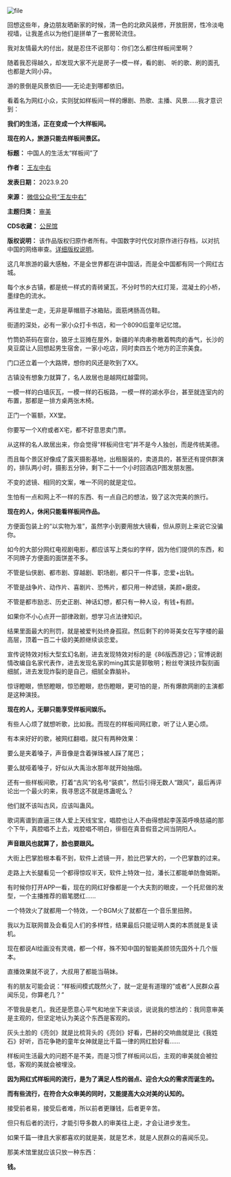 ![file](https://chinadigitaltimes.net/chinese/files/2023/09/image-1695198215986.png)


回想这些年，身边朋友晒新家的时候，清一色的北欧风装修，开放厨房，性冷淡电视墙，让我差点以为他们是拼单了一套房轮流住。


我对友情最大的付出，就是忍住不说那句：你们怎么都住样板间里啊？


随着我忍得越久，却发现大家不光是房子一模一样，看的剧、 听的歌、刷的面孔也都是大同小异。


游的景倒是风景依旧——无论走到哪都依旧。


看着名为网红小众，实则犹如样板间一样的爆剧、热歌、主播、风景……我才意识到：


**我们的生活，正在变成一个大样板间。** 


**现在的人，旅游只能去样板间景区。** 




**标题：** 中国人的生活太“样板间”了  

**作者：** [王左中右](https://chinadigitaltimes.net/space/王左中右)  

**发表日期：** 2023.9.20  

**来源：** [微信公众号“王左中右”](https://web.archive.org/web/https://mp.weixin.qq.com/s/2c6iYVlDODAD1TY2YczBTA)  

**主题归类：** [审美](https://chinadigitaltimes.net/space/审美)  

**CDS收藏：** [公民馆](https://chinadigitaltimes.net/space/%E5%85%AC%E6%B0%91%E9%A6%86)  

**版权说明：** 该作品版权归原作者所有。中国数字时代仅对原作进行存档，以对抗中国的网络审查。[详细版权说明](https://chinadigitaltimes.net/chinese/copyright)。


这几年旅游的最大感触，不是全世界都在讲中国话，而是全中国都有同一个网红古城。


每个水乡古镇，都是统一样式的青砖黛瓦，不分时节的大红灯笼，混凝土的小桥，墨绿色的流水。


再往里走一走，无非是草帽扇子冰箱贴，面筋烤肠高仿鞋。


街道的深处，必有一家小众打卡书店，和一个8090后童年记忆馆。


竹筒奶茶码在窗台，狼牙土豆摊在屋外，新疆的羊肉串弥散着鸭肉的香气，长沙的臭豆腐让人回想起男生宿舍，一家小吃店，同时卖四五个地方的正宗美食。


门口还立着一个大路牌，想你的风还是吹到了XX。


古镇没有想象力就算了，名人故居也是越网红越雷同。


一模一样的白墙灰瓦，一模一样的石板路，一模一样的湖水亭台，甚至就连室内的布置，那都是一排方桌两张木椅。


正门一个匾额，XX堂。


你要写一个X府或者X宅，都不好意思卖门票。


从这样的名人故居出来，你会觉得“样板间住宅”并不是今人独创，而是传统美德。


而且每个景区好像成了露天摄影基地，出租服装的，卖道具的，甚至还有提供群演的，排队两小时，摄影五分钟，剩下二十一个小时回酒店P图发朋友圈。


不变的滤镜、相同的文案，唯一不同的就是定位。


生怕有一点和网上不一样的东西、有一点自己的想法，毁了这次完美的旅行。


**现在的人，休闲只能看样板间作品。** 


方便面包装上的“以实物为准”，虽然字小到要用放大镜看，但从原则上来说它没骗你。


如今的大部分网红电视剧电影，都应该写上类似的字样，因为他们提供的东西，和不同牌子方便面的面饼差不多。


不管是仙侠剧、都市剧、穿越剧、职场剧，都只干一件事，恋爱+出轨。


不管是战争片、动作片、喜剧片、恐怖片，都只用一种滤镜，美颜+磨皮。


不管是都市励志、历史正剧、神话幻想，都只有一种人设，有钱+有颜。


如果你不小心点开一部律政剧，想学习点法律知识。


结果里面最大的刑罚，就是被爱判处终身孤寂。然后剩下的帅哥美女在写字楼的最高层，顶着一百二十级的美颜继续谈恋爱。


宣传说特效对标大型玄幻名剧，进去发现特效对标的是《86版西游记》；官博说剧情改编自名家代表作，进去发现名家的ming其实是郭敬明；粉丝夸演技炸裂刻画细腻，进去发现炸裂的是自己，细腻全靠脑补。


惊讶瞪眼，愤怒瞪眼，惊恐瞪眼，悲伤瞪眼，更可怕的是，所有爆款网剧的主演都是这种演技。


**现在的人，无聊只能享受样板间娱乐。** 


有些人心烦了就想听歌，比如我。而现在的样板间网红歌，听了让人更心烦。


有本来好好的歌，被网红翻唱，就只有两种效果：


要么是夹着嗓子，声音像是含着弹珠被人踩了尾巴；


要么就哑着嗓子，好似从大禹治水那年就开始抽烟。


还有一些样板间歌，打着“古风”的名号“装疯”，然后引得无数人“跟风”，最后再评论出一个最火的来，我寻思这不就是炼蛊呢么？


他们就不该叫古风，应该叫蛊风。


歌词离谱到直逼三体人爱上天线宝宝，唱腔也让人不由得想起李莲英呼唤慈禧的那个下午，真腔唱不上去，戏腔唱不明白，徘徊在真音假音之间当阴阳人。


**声音跟风也就算了，脸也要跟风。** 


大街上巴掌脸根本看不到，软件上滤镜一开，脸比巴掌大的，一个巴掌数的过来。


走路上大长腿看见一个都得惊叹半天，软件上特效一拉，潘长江都能单防詹姆斯。


有时候你打开APP一看，现在的网红好像都是一个大夫割的眼皮，一个托尼做的发型，一个主播推荐的眉笔腮红……


一个特效火了就都用一个特效，一个BGM火了就都在一个音乐里扭胯。


我以为互联网普及会看见人们的多样性，结果最后只能证明人类的本质就是复读机。


现在都说AI绘画没有灵魂，都一个样，殊不知中国的智能美颜领先国外十几个版本。


直播效果就不说了，大叔用了都能当萌妹。


有的朋友可能会说：“样板间模式既然火了，就一定是有道理的”或者“人民群众喜闻乐见，你算老几？”


不管我是老几，我还是愿意心平气和地坐下来谈谈，说说我的想法的：我同意审美是主观的，但坚定地认为美这个东西是客观的。


灰头土脸的《亮剑》就是比梳背头的《亮剑》好看，巴赫的交响曲就是比《我姓石》好听，百花争艳的童年女神就是比千篇一律的网红脸好看……


样板间生活最大的问题不是不美，而是习惯了样板间以后，主观的审美就会被拉低，客观的美就会被埋没。


**因为网红式样板间的流行，是为了满足人性的弱点、迎合大众的需求而诞生的。** 


**而有些流行，在符合大众审美的同时，又能提高大众对美的认知的。** 


接受前者易，接受后者难，所以前者更赚钱，后者更辛苦。


但只有后者的流行，才能引导多数人的审美往上走，才会让进步发生。


如果千篇一律且大家都喜欢的就是美，就是艺术，就是人民群众的喜闻乐见。


那美术馆里就应该只放一种东西：


**钱。** 


